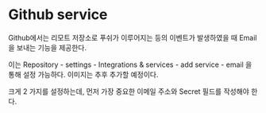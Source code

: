# Github service

Github에서는 리모트 저장소로 푸쉬가 이루어지는 등의 이벤트가 발생하였을 때 Email을 보내는 기능을 제공한다.

이는 Repository - settings - Integrations & services - add service - email 을 통해 설정 가능하다. 이미지는 추후 추가할 예정이다.

크게 2 가지를 설정하는데, 먼저 가장 중요한 이메일 주소와 Secret 필드를 작성해야 한다.

